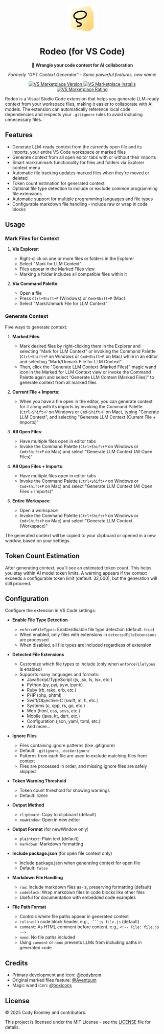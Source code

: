 <div align="center">
  <img src="images/icon.png" alt="Rodeo Logo" width="96" height="96">
  <h1>Rodeo (for VS Code)</h1>
  <p><strong>🤠 Wrangle your code context for AI collaboration</strong></p>
  <p><em>Formerly "GPT Context Generator" - Same powerful features, new name!</em></p>
  <p>
    <a href="https://marketplace.visualstudio.com/items?itemName=codybrom.gpt-context-generator">
      <img src="https://badgen.net/vs-marketplace/v/codybrom.gpt-context-generator" alt="VS Marketplace Version">
    </a>
    <a href="https://marketplace.visualstudio.com/items?itemName=codybrom.gpt-context-generator">
      <img src="https://badgen.net/vs-marketplace/i/codybrom.gpt-context-generator" alt="VS Marketplace Installs">
    </a>
    <a href="https://marketplace.visualstudio.com/items?itemName=codybrom.gpt-context-generator">
      <img src="https://badgen.net/vs-marketplace/d/codybrom.gpt-context-generator" alt="VS Marketplace Rating">
    </a>
  </p>
</div>

Rodeo is a Visual Studio Code extension that helps you generate LLM-ready context from your workspace files, making it easier to collaborate with AI models. The extension can automatically reference local code dependencies and respects your `.gitignore` rules to avoid including unnecessary files.

## Features

- Generate LLM-ready context from the currently open file and its imports, your entire VS Code workspace or marked files
- Generate context from all open editor tabs with or without their imports
- Smart mark/unmark functionality for files and folders via Explorer context menu
- Automatic file tracking updates marked files when they're moved or deleted
- Token count estimation for generated context
- Optional file type detection to include or exclude common programming file extensions
- Automatic support for multiple programming languages and file types
- Configurable markdown file handling - include raw or wrap in code blocks

## Usage

### Mark Files for Context

1. **Via Explorer**:
   - Right-click on one or more files or folders in the Explorer
   - Select "Mark for LLM Context"
   - Files appear in the Marked Files view
   - Marking a folder includes all compatible files within it

2. **Via Command Palette**:
   - Open a file
   - Press `Ctrl+Shift+P` (Windows) or `Cmd+Shift+P` (Mac)
   - Select "Mark/Unmark File for LLM Context"

### Generate Context

Five ways to generate context:

1. **Marked Files**:
   - Mark desired files by right-clicking them in the Explorer and selecting "Mark for LLM Context" or invoking the Command Palette (`Ctrl+Shift+P` on Windows or `Cmd+Shift+P` on Mac) while in an editor and selecting "Mark/Unmark File for LLM Context"
   - Then, click the "Generate LLM Context (Marked Files)" magic wand icon in the Marked for LLM Context view or invoke the Command Palette again and select "Generate LLM Context (Marked Files)" to generate context from all marked files

2. **Current File + Imports**:
   - When you have a file open in the editor, you can generate context for it along with its imports by invoking the Command Palette (`Ctrl+Shift+P` on Windows or `Cmd+Shift+P` on Mac), typing "Generate LLM Context", and selecting "Generate LLM Context (Current File + Imports)"

3. **All Open Files**:
   - Have multiple files open in editor tabs
   - Invoke the Command Palette (`Ctrl+Shift+P` on Windows or `Cmd+Shift+P` on Mac) and select "Generate LLM Context (All Open Files)"

4. **All Open Files + Imports**:
   - Have multiple files open in editor tabs
   - Invoke the Command Palette (`Ctrl+Shift+P` on Windows or `Cmd+Shift+P` on Mac) and select "Generate LLM Context (All Open Files + Imports)"

5. **Entire Workspace**:
   - Open a workspace
   - Invoke the Command Palette (`Ctrl+Shift+P` on Windows or `Cmd+Shift+P` on Mac) and select "Generate LLM Context (Workspace)"

The generated context will be copied to your clipboard or opened in a new window, based on your settings.

## Token Count Estimation

After generating context, you'll see an estimated token count. This helps you stay within AI model token limits. A warning appears if the context exceeds a configurable token limit (default: 32,000), but the generation will still proceed.

## Configuration

Configure the extension in VS Code settings:

- **Enable File Type Detection**
  - `enforceFileTypes`: Enable/disable file type detection (default: `true`)
  - When enabled, only files with extensions in `detectedFileExtensions` are processed
  - When disabled, all file types are included regardless of extension

- **Detected File Extensions**
  - Customize which file types to include (only when `enforceFileTypes` is enabled)
  - Supports many languages and formats:
    - JavaScript/TypeScript (js, jsx, ts, tsx, etc.)
    - Python (py, pyi, pyw, ipynb)
    - Ruby (rb, rake, erb, etc.)
    - PHP (php, phtml)
    - Swift/Objective-C (swift, m, h, etc.)
    - Systems (c, cpp, rs, go, etc.)
    - Web (html, css, scss, etc.)
    - Mobile (java, kt, dart, etc.)
    - Configuration (json, yaml, toml, etc.)
    - And more...

- **Ignore Files**
  - Files containing ignore patterns (like .gitignore)
  - Default: `.gitignore`, `.dockerignore`
  - Patterns from each file are used to exclude matching files from context
  - Files are processed in order, and missing ignore files are safely skipped

- **Token Warning Threshold**
  - Token count threshold for showing warnings
  - Default: `32000`

- **Output Method**
  - `clipboard`: Copy to clipboard (default)
  - `newWindow`: Open in new editor

- **Output Format** (for newWindow only)
  - `plaintext`: Plain text (default)
  - `markdown`: Markdown formatting

- **Include package.json** (for open file context only)
  - Include package.json when generating context for open file
  - Default: `false`

- **Markdown File Handling**
  - `raw`: Include markdown files as-is, preserving formatting (default)
  - `codeblock`: Wrap markdown files in code blocks like other files
  - Useful for documentation with embedded code examples

- **File Path Format**
  - Controls where file paths appear in generated context
  - `inline`: In code block header, e.g., ` ```js file.js` (default)
  - `comment`: As HTML comment before content, e.g., `<!-- File: file.js -->`
  - `none`: No file paths included
  - Using `comment` or `none` prevents LLMs from including paths in generated code

## Credits

- Primary development and icon: [@codybrom](https://github.com/codybrom)
- Original marked files feature: [@Aventuum](https://github.com/Aventuum)
- Magic wand icon: [@boxicons](https://github.com/atisawd/boxicons)

## License

© 2025 Cody Bromley and contributors.

This project is licensed under the MIT License - see the [LICENSE](LICENSE) file for details.
